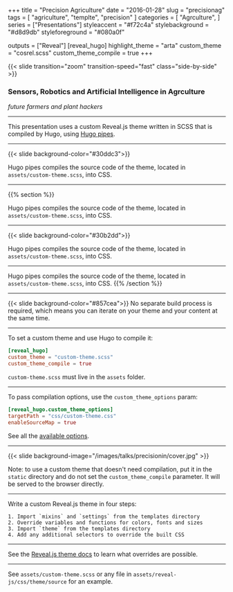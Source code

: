 +++
title = "Precision Agriculture"
date = "2016-01-28"
slug = "precisionag"
tags = [
    "agriculture",
    "templte",
    "precision"
]
categories = [
    "Agrculture",
]
series = ["Presentations"]
styleaccent = "#f72c4a"
stylebackground = "#d8d9db"
styleforeground = "#080a0f"

outputs = ["Reveal"]
[reveal_hugo]
highlight_theme = "arta"
custom_theme = "cosrel.scss"
custom_theme_compile = true
+++

{{< slide transition="zoom" transition-speed="fast" class="side-by-side" >}}

### **Sensors, Robotics and Artificial Intelligence in Agrculture**
*future farmers and plant hackers*



---
This presentation uses a custom Reveal.js theme written in SCSS that is compiled by Hugo, using [Hugo pipes](https://gohugo.io/hugo-pipes/).

---
{{< slide background-color="#30ddc3">}}

Hugo pipes compiles the source code of the theme, located in `assets/custom-theme.scss`, into CSS.

---
{{% section %}}

Hugo pipes compiles the source code of the theme, located in `assets/custom-theme.scss`, into CSS.

---
{{< slide background-color="#30b2dd">}}

Hugo pipes compiles the source code of the theme, located in `assets/custom-theme.scss`, into CSS.

---

Hugo pipes compiles the source code of the theme, located in `assets/custom-theme.scss`, into CSS.
{{% /section %}}

---

{{< slide background-color="#857cea">}}
No separate build process is required, which means you can iterate on your theme and your content at the same time.

---

To set a custom theme and use Hugo to compile it:

```toml
[reveal_hugo]
custom_theme = "custom-theme.scss"
custom_theme_compile = true
```

`custom-theme.scss` must live in the `assets` folder.

---

To pass compilation options, use the `custom_theme_options` param:

```toml
[reveal_hugo.custom_theme_options]
targetPath = "css/custom-theme.css"
enableSourceMap = true
```

See all the [available options](https://gohugo.io/hugo-pipes/scss-sass/#options).

---

{{< slide background-image="/images/talks/precisionin/cover.jpg" >}}

Note: to use a custom theme that doesn't need compilation, put it in the `static` directory and do not set the `custom_theme_compile` parameter. It will be served to the browser directly.

---

Write a custom Reveal.js theme in four steps:

```text
1. Import `mixins` and `settings` from the templates directory
2. Override variables and functions for colors, fonts and sizes
3. Import `theme` from the templates directory
4. Add any additional selectors to override the built CSS
```

---

See the [Reveal.js theme docs](https://github.com/hakimel/reveal.js/blob/master/css/theme/README.md) to learn what overrides are possible.

---

See `assets/custom-theme.scss` or any file in `assets/reveal-js/css/theme/source` for an example.

